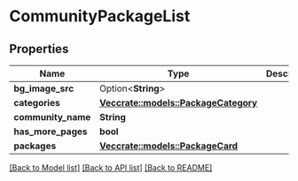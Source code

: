 # CommunityPackageList

## Properties

Name | Type | Description | Notes
------------ | ------------- | ------------- | -------------
**bg_image_src** | Option<**String**> |  | 
**categories** | [**Vec<crate::models::PackageCategory>**](PackageCategory.md) |  | 
**community_name** | **String** |  | 
**has_more_pages** | **bool** |  | 
**packages** | [**Vec<crate::models::PackageCard>**](PackageCard.md) |  | 

[[Back to Model list]](../README.md#documentation-for-models) [[Back to API list]](../README.md#documentation-for-api-endpoints) [[Back to README]](../README.md)


